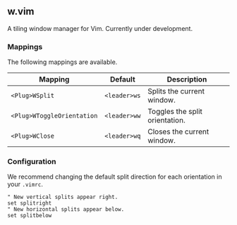 ## w.vim

A tiling window manager for Vim. Currently under development.

### Mappings

The following mappings are available.

| Mapping                     | Default      | Description                    |
| --------------------------- | ------------ | ------------------------------ |
| `<Plug>WSplit`              | `<leader>ws` | Splits the current window.     |
| `<Plug>WToggleOrientation`  | `<leader>ww` | Toggles the split orientation. |
| `<Plug>WClose`              | `<leader>wq` | Closes the current window.     |

### Configuration

We recommend changing the default split direction for each orientation in your
`.vimrc`.

```vim
" New vertical splits appear right.
set splitright
" New horizontal splits appear below.
set splitbelow
```

